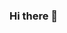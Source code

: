 ### Hi there 👋

<!--
**Serpil81/Serpil81** is a ✨ _special_ ✨ repository because its `README.md` (this file) appears on your GitHub profile.

Here are some ideas to get you started:

- 🔭 I’m currently working on Car Rental Project on Kodlama.io
- 🌱 I’m currently learning Backend, C#
- 💬 Ask me about codding
- 📫 How to reach me: serpiltyuksel@gmail.com

![Github stats 1](https://github-readme-stats.vercel.app/api?username=Serpil81&show_icons=true&theme=gradient)

